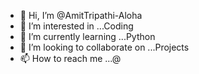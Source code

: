- 👋 Hi, I’m @AmitTripathi-Aloha
- 👀 I’m interested in ...Coding
- 🌱 I’m currently learning ...Python
- 💞️ I’m looking to collaborate on ...Projects
- 📫 How to reach me ...@

<!---
AmitTripathi-Aloha/AmitTripathi-Aloha is a ✨ special ✨ repository because its `README.md` (this file) appears on your GitHub profile.
You can click the Preview link to take a look at your changes.
--->
